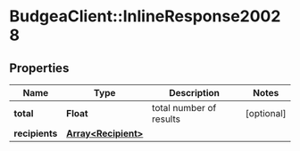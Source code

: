 # BudgeaClient::InlineResponse20028

## Properties
Name | Type | Description | Notes
------------ | ------------- | ------------- | -------------
**total** | **Float** | total number of results | [optional] 
**recipients** | [**Array&lt;Recipient&gt;**](Recipient.md) |  | 


